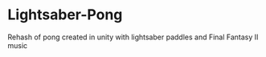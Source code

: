 # Lightsaber-Pong
Rehash of pong created in unity with lightsaber paddles and Final Fantasy II music
